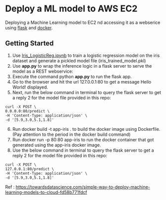 # Deploy a ML model to AWS EC2

Deploying a Machine Learning model to EC2 nd accessing it as a webserice using [flask](https://palletsprojects.com/p/flask/) and [docker](https://www.docker.com/).

## Getting Started

1. Use [Iris_LogisticReg.ipynb](https://github.com/abhi094/Educational-Projects/blob/master/Deploying%20Model%20to%20AWS/Iris_LogisticReg.ipynb) to train a logistic regression model on the iris dataset and generate a pickled model file (iris_trained_model.pkl)
2. Use **app.py** to wrap the inference logic in a flask server to serve the model as a REST webservice:
3. Execute the command python **app.py** to run the flask app.
4. Go to the browser and hit the url 127.0.0.1:80 to get a message Hello World! displayed.
5. Next, run the below command in terminal to query the flask server to get a reply 2 for the model file provided in this repo:
```
curl -X POST \
0.0.0.0:80/predict \
-H 'Content-Type: application/json' \
-d '[5.9,3.0,5.1,1.8]'
```
6. Run docker build -t app-iris . to build the docker image using Dockerfile. (Pay attention to the period in the docker build command)
7. Run docker run -p 80:80 app-iris to run the docker container that got generated using the app-iris docker image.
8. Use the below command in terminal to query the flask server to get a reply 2 for the model file provided in this repo:
```
curl -X POST \
127.0.0.1:80/predict \
-H 'Content-Type: application/json' \
-d '[5.9,3.0,5.1,1.8]'
```

Ref : https://towardsdatascience.com/simple-way-to-deploy-machine-learning-models-to-cloud-fd58b771fdcf
